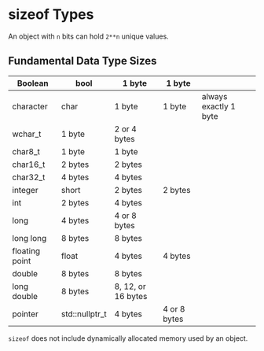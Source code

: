 # sizeof Types

An object with `n` bits can hold `2**n` unique values. 

## Fundamental Data Type Sizes

| Boolean        | bool           | 1 byte             | 1 byte       |                       |
|----------------|----------------|--------------------|--------------|-----------------------|
| character      | char           | 1 byte             | 1 byte       | always exactly 1 byte |
| wchar_t        | 1 byte         | 2 or 4 bytes       |              |                       |
| char8_t        | 1 byte         | 1 byte             |              |                       |
| char16_t       | 2 bytes        | 2 bytes            |              |                       |
| char32_t       | 4 bytes        | 4 bytes            |              |                       |
| integer        | short          | 2 bytes            | 2 bytes      |                       |
| int            | 2 bytes        | 4 bytes            |              |                       |
| long           | 4 bytes        | 4 or 8 bytes       |              |                       |
| long long      | 8 bytes        | 8 bytes            |              |                       |
| floating point | float          | 4 bytes            | 4 bytes      |                       |
| double         | 8 bytes        | 8 bytes            |              |                       |
| long double    | 8 bytes        | 8, 12, or 16 bytes |              |                       |
| pointer        | std::nullptr_t | 4 bytes            | 4 or 8 bytes |                       |

`sizeof` does not include dynamically allocated memory used by an object.


